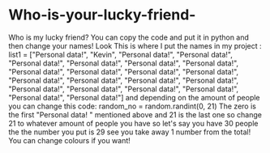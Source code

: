 # Who-is-your-lucky-friend-
Who is my lucky friend?
You can copy the code and put it in python and then change your names!
Look This is where I put the names in my project : list1 = ["Personal data!", "Kevin", "Personal data!", "Personal data!", "Personal data!", "Personal data!", "Personal data!", "Personal data!", "Personal data!", "Personal data!", "Personal data!", "Personal data!", "Personal data!", "Personal data!", "Personal data!", "Personal data!", "Personal data!", "Personal data!", "Personal data!", "Personal data!", "Personal data!", "Personal data!"]
and depending on the amount of people you can change this code:  random_no = random.randint(0, 21) The zero is the first  "Personal data! " mentioned above and 21 is the last one so change 21 to whatever amount of people you have so let's say you have 30 people the the number you put is 29 see you take away 1 number from the total!
You can change colours if you want!

